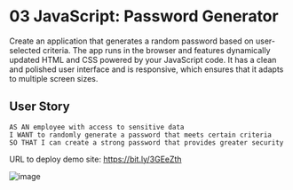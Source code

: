# 03 JavaScript: Password Generator

Create an application that generates a random password based on user-selected criteria. The app runs in the browser and features dynamically updated HTML and CSS powered by your JavaScript code. It has a clean and polished user interface and is responsive, which ensures that it adapts to multiple screen sizes.

## User Story

```
AS AN employee with access to sensitive data
I WANT to randomly generate a password that meets certain criteria
SO THAT I can create a strong password that provides greater security
```
URL to deploy demo site: https://bit.ly/3GEeZth

![image](https://user-images.githubusercontent.com/100245563/171363826-ba4c0097-d33c-47bc-ac9c-4be2bce481da.png)

